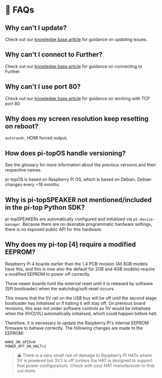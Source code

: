 # 🙋 FAQs

## Why can't I update?
Check out our [knowledge base article](https://knowledgebase.pi-top.com/knowledge/error-updating-sirius) for guidance on updating issues.

## Why can't I connect to Further?
Check out our [knowledge base article](https://knowledgebase.pi-top.com/knowledge/why-cant-i-connect-to-further) for guidance on connecting to Further.

## Why can't I use port 80?
Check out our [knowledge base article](https://knowledgebase.pi-top.com/knowledge/pi-topos-port-80) for guidance on working with TCP port 80.

## Why does my screen resolution keep resetting on reboot?
`autorandr`, HDMI forced output, 

## How does pi-topOS handle versioning?
See the glossary for more information about the previous versions and their respective names.

pi-topOS is based on Raspberry Pi OS, which is based on Debian. Debian changes every \~18 months.

## Why is pi-topSPEAKER not mentioned/included in the pi-top Python SDK?

pi-topSPEAKERs are automatically configured and initialized via `pt-device-manager`. Because there are no desirable programmatic hardware settings, there is no exposed public API for this hardware.

## Why does my pi-top [4] require a modified EEPROM?

Raspberry Pi 4 boards earlier than the 1.4 PCB revision (All 8GB models have this, and this is now also the default for 2GB and 4GB models) require a modified EEPROM to power off correctly.

These newer boards hold the external reset until it is released by software (SPI bootloader) when the watchdog/soft reset occurs.

This means that the 5V rail on the USB bus will be off until the second stage bootloader has initialised or if halting it will stay off. On previous board revisions, this was not under software controls so 5V would be initialised when the XHCI/VLI automatically initialised, which could happen before halt.

Therefore, it is necessary to update the Raspberry Pi's internal EEPROM firmware to behave correctly. The following changes are made to the EEPROM:

```shell
WAKE_ON_GPIO=0
POWER_OFF_ON_HALT=1
```

> ⚠️ There is a very small risk of damage to Raspberry Pi HATs where 5V is powered but 3V3 is off (unless the HAT is designed to support that power configuration). Check with your HAT manufacturer to find out more.
